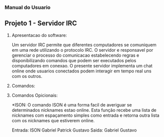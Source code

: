 ### Manual do Usuario

## Projeto 1 - Servidor IRC

1. Apresentacao do software:

    Um servidor IRC permite que diferentes computadores se comuniquem em uma rede utilizando o protocolo IRC.
    O servidor e responsavel por gerenciar o processo do comunicacao estabelecendo regras e disponibilizando comandos que podem ser executados pelos computadores em conexao.
    O presente servidor implementa um chat online onde usuarios conectados podem interagir em tempo real uns com os outros.

2. Comandos:

 1. Comandos Opicionais:

    *ISON: O comando ISON é uma forma facil de averiguar se determinados nicknames estao online.
    Esta função recebe uma lista de nicknames com espaçamento simples como entrada e retorna outra lista com os nicknames que estiverem online.
    >
    Entrada: ISON Gabriel Patrick Gustavo 
    Saida:   Gabriel Gustavo
    >